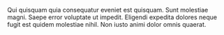 Qui quisquam quia consequatur eveniet est quisquam.
Sunt molestiae magni.
Saepe error voluptate ut impedit.
Eligendi expedita dolores neque fugit est quidem molestiae nihil.
Non iusto animi dolor omnis quaerat.